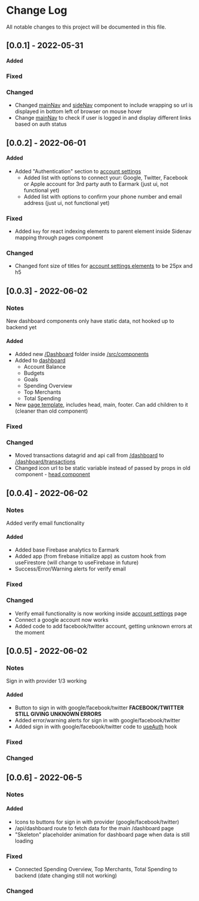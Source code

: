 # Change Log

All notable changes to this project will be documented in this file.


## [0.0.1] - 2022-05-31

#### Added

### Fixed

### Changed
- Changed [mainNav](https://github.com/bracesproul/earmark-frontend/tree/main/src/components/Nav/MainNav) and [sideNav](https://github.com/bracesproul/earmark-frontend/tree/main/src/components/Nav/SideNav) component to include wrapping <a> so url is displayed in bottom left of browser on mouse hover
- Change [mainNav](https://github.com/bracesproul/earmark-frontend/tree/main/src/components/Nav/MainNav) to check if user is logged in and display different links based on auth status


## [0.0.2] - 2022-06-01

#### Added
- Added "Authentication" section to [account settings](https://github.com/bracesproul/earmark-frontend/tree/main/src/components/Account/Account)
    - Added list with options to connect your: Google, Twitter, Facebook or Apple account for 3rd party auth to Earmark (just ui, not functional yet)
    - Added list with options to confirm your phone number and email address (just ui, not functional yet)

### Fixed
- Added `key` for react indexing elements to parent element inside Sidenav mapping through pages component

### Changed
- Changed font size of titles for [account settings elements](https://github.com/bracesproul/earmark-frontend/tree/main/src/components/Account/Account) to be 25px and h5


## [0.0.3] - 2022-06-02

### Notes
New dashboard components only have static data, not hooked up to backend yet

#### Added
- Added new [/Dashboard](https://github.com/bracesproul/earmark-frontend/tree/main/src/components/Dashboard) folder inside [/src/components](https://github.com/bracesproul/earmark-frontend/tree/main/src/components)
- Added to [dashboard](https://github.com/bracesproul/earmark-frontend/blob/main/pages/dashboard/index.tsx)
    - Account Balance
    - Budgets
    - Goals
    - Spending Overview
    - Top Merchants
    - Total Spending
- New [page template](https://github.com/bracesproul/earmark-frontend/tree/main/src/components/PageTemplate), includes head, main, footer. Can add children to it (cleaner than old <Head /> component)

### Fixed

### Changed
- Moved transactions datagrid and api call from [/dashboard](https://github.com/bracesproul/earmark-frontend/blob/main/pages/dashboard/index.tsx) to [/dashboard/transactions](https://github.com/bracesproul/earmark-frontend/blob/main/pages/dashboard/transactions.tsx)
- Changed icon url to be static variable instead of passed by props in old <Head /> component - [head component](https://github.com/bracesproul/earmark-frontend/tree/main/src/components/Head)


## [0.0.4] - 2022-06-02

### Notes
Added verify email functionality

#### Added
- Added base Firebase analytics to Earmark
- Added app (from firebase initialize app) as custom hook from useFirestore (will change to useFirebase in future)
- Success/Error/Warning alerts for verify email

### Fixed

### Changed
- Verify email functionality is now working inside [account settings](https://github.com/bracesproul/earmark-frontend/tree/main/pages/account) page
- Connect a google account now works
- Added code to add facebook/twitter account, getting unknown errors at the moment


## [0.0.5] - 2022-06-02

### Notes
Sign in with provider 1/3 working

#### Added
- Button to sign in with google/facebook/twitter **FACEBOOK/TWITTER STILL GIVING UNKNOWN ERRORS**
- Added error/warning alerts for sign in with google/facebook/twitter
- Added sign in with google/facebook/twitter code to [useAuth](https://github.com/bracesproul/earmark-frontend/tree/main/src/lib/hooks/useAuth) hook

### Fixed

### Changed


## [0.0.6] - 2022-06-5

### Notes

#### Added
- Icons to buttons for sign in with provider (google/facebook/twitter)
- /api/dashboard route to fetch data for the main /dashboard page
- "Skeleton" placeholder animation for dashboard page when data is still loading

### Fixed
- Connected Spending Overview, Top Merchants, Total Spending to backend (date changing still not working)

### Changed